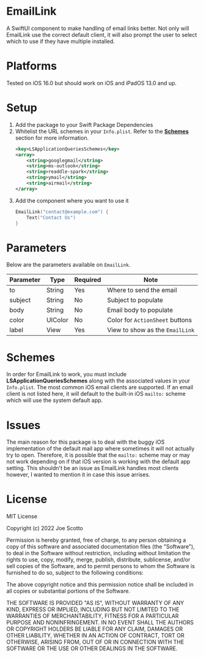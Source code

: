 # EmailLink
A SwiftUI component to make handling of email links better. Not only will EmailLink use the correct default client, it will also prompt the user to select which to use if they have multiple installed.

# Platforms
Tested on iOS 16.0 but should work on iOS and iPadOS 13.0 and up.

# Setup
1. Add the package to your Swift Package Dependencies
2. Whitelist the URL schemes in your `Info.plist`. Refer to the [**Schemes**](#schemes) section for more information.
	```xml
    <key>LSApplicationQueriesSchemes</key>
	<array>
	    <string>googlegmail</string>
	    <string>ms-outlook</string>
	    <string>readdle-spark</string>
	    <string>ymail</string>
	    <string>airmail</string>
	</array>
    ```
3. Add the component where you want to use it
    ```swift
    EmailLink("contact@example.com") {
        Text("Contact Us")
    }    
    ```
# Parameters
Below are the parameters available on `EmailLink`. 

| Parameter      | Type                  | Required  | Note
|----------------|-----------------------|-----------|---------------------------------|
| to             | String                | Yes       | Where to send the email         |
| subject        | String                | No        | Subject to populate             |
| body           | String                | No        | Email body to populate          |
| color          | UIColor               | No        | Color for `ActionSheet` buttons |
| label          | View                  | Yes       | View to show as the `EmailLink` | 

# Schemes
In order for EmailLink to work, you must include **LSApplicationQueriesSchemes** along with the associated values in your `Info.plist`. The most common iOS email clients are supported. If an email client is not listed here, it will default to the built-in iOS `mailto:` scheme which will use the system default app. 

# Issues
The main reason for this package is to deal with the buggy iOS implementation of the default mail app where sometimes it will not actually try to open. Therefore, it is possible that the `mailto:` scheme may or may not work depending on if that iOS version is working with the default app setting. This shouldn't be an issue as EmailLink handles most clients however, I wanted to mention it in case this issue arrises. 

# License
MIT License

Copyright (c) 2022 Joe Scotto

Permission is hereby granted, free of charge, to any person obtaining a copy
of this software and associated documentation files (the "Software"), to deal
in the Software without restriction, including without limitation the rights
to use, copy, modify, merge, publish, distribute, sublicense, and/or sell
copies of the Software, and to permit persons to whom the Software is
furnished to do so, subject to the following conditions:

The above copyright notice and this permission notice shall be included in all
copies or substantial portions of the Software.

THE SOFTWARE IS PROVIDED "AS IS", WITHOUT WARRANTY OF ANY KIND, EXPRESS OR
IMPLIED, INCLUDING BUT NOT LIMITED TO THE WARRANTIES OF MERCHANTABILITY,
FITNESS FOR A PARTICULAR PURPOSE AND NONINFRINGEMENT. IN NO EVENT SHALL THE
AUTHORS OR COPYRIGHT HOLDERS BE LIABLE FOR ANY CLAIM, DAMAGES OR OTHER
LIABILITY, WHETHER IN AN ACTION OF CONTRACT, TORT OR OTHERWISE, ARISING FROM,
OUT OF OR IN CONNECTION WITH THE SOFTWARE OR THE USE OR OTHER DEALINGS IN THE
SOFTWARE.


